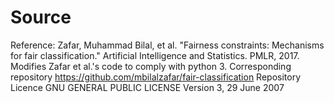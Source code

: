 # Source
Reference: Zafar, Muhammad Bilal, et al. "Fairness constraints: Mechanisms for fair classification." Artificial Intelligence and Statistics. PMLR, 2017.
Modifies Zafar et al.'s code to comply with python 3. Corresponding repository https://github.com/mbilalzafar/fair-classification
Repository Licence GNU GENERAL PUBLIC LICENSE Version 3, 29 June 2007
